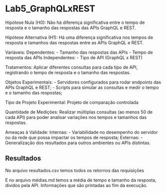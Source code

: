 # Lab5_GraphQLxREST
 
Hipótese Nula (H0): Não há diferença significativa entre o tempo de resposta e o tamanho das respostas das APIs GraphQL e REST.

Hipótese Alternativa (H1): Há uma diferença significativa nos tempos de resposta e tamanhos das respostas entre as APIs GraphQL e REST.


Variáveis:
    Dependentes:
        - Tamanho das respostas das APIs
        - Tempo de resposta das APIs
    Independentes:
        - Tipo de API (GraphQL x REST)


Tratamentos: Aplicar diferentes consultas para cada tipo de API, registrando o tempo de resposta e o tamanho das respostas.

Objetos Experimentais:
    - Servidores configurados para rodar endpoints das APIs GraphQL e REST;
    - Scripts para simular as consultas e medir o tempo e o tamanho das respostas;

Tipo de Projeto Experimental: Projeto de comparação controlada

Quantidade de Medições: Realizar múltiplas consultas (ao menos 50 de cada API) para poder analisar variações nos tempos e tamanhos das respostas.

Ameaças à Validade:
    Internas:
        - Variabilidade no desempenho do servidor ou da rede que possa impactar os tempos de resposta;
    Externas:
        - Generalização dos resultados para outros ambientes ou APIs distintas.

## Resultados

No arquivo resultados.csv temos todos os retornos das requisições

E no arquivo médias.md temos a média de tempo e tamanho da resposta, dividos pela API. Informações que são printadas ao fim da execução.